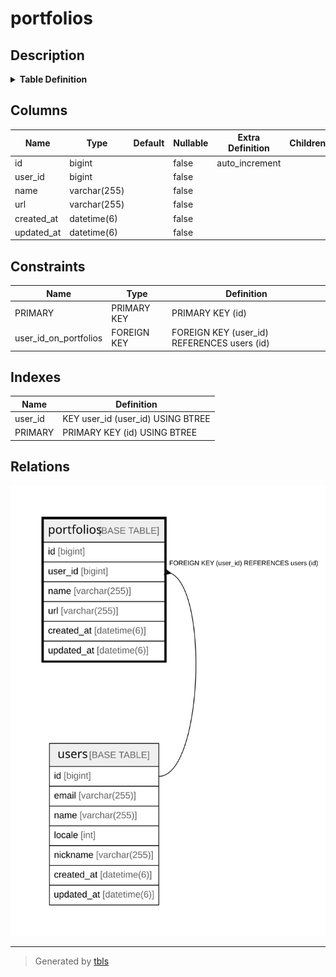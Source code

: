 # portfolios

## Description

<details>
<summary><strong>Table Definition</strong></summary>

```sql
CREATE TABLE `portfolios` (
  `id` bigint NOT NULL AUTO_INCREMENT,
  `user_id` bigint NOT NULL,
  `name` varchar(255) COLLATE utf8mb4_general_ci NOT NULL,
  `url` varchar(255) COLLATE utf8mb4_general_ci NOT NULL,
  `created_at` datetime(6) NOT NULL,
  `updated_at` datetime(6) NOT NULL,
  PRIMARY KEY (`id`),
  KEY `user_id` (`user_id`),
  CONSTRAINT `user_id_on_portfolios` FOREIGN KEY (`user_id`) REFERENCES `users` (`id`) ON DELETE CASCADE
) ENGINE=InnoDB AUTO_INCREMENT=[Redacted by tbls] DEFAULT CHARSET=utf8mb4 COLLATE=utf8mb4_general_ci
```

</details>

## Columns

| Name | Type | Default | Nullable | Extra Definition | Children | Parents | Comment |
| ---- | ---- | ------- | -------- | ---------------- | -------- | ------- | ------- |
| id | bigint |  | false | auto_increment |  |  |  |
| user_id | bigint |  | false |  |  | [users](users.md) |  |
| name | varchar(255) |  | false |  |  |  |  |
| url | varchar(255) |  | false |  |  |  |  |
| created_at | datetime(6) |  | false |  |  |  |  |
| updated_at | datetime(6) |  | false |  |  |  |  |

## Constraints

| Name | Type | Definition |
| ---- | ---- | ---------- |
| PRIMARY | PRIMARY KEY | PRIMARY KEY (id) |
| user_id_on_portfolios | FOREIGN KEY | FOREIGN KEY (user_id) REFERENCES users (id) |

## Indexes

| Name | Definition |
| ---- | ---------- |
| user_id | KEY user_id (user_id) USING BTREE |
| PRIMARY | PRIMARY KEY (id) USING BTREE |

## Relations

![er](portfolios.svg)

---

> Generated by [tbls](https://github.com/k1LoW/tbls)
